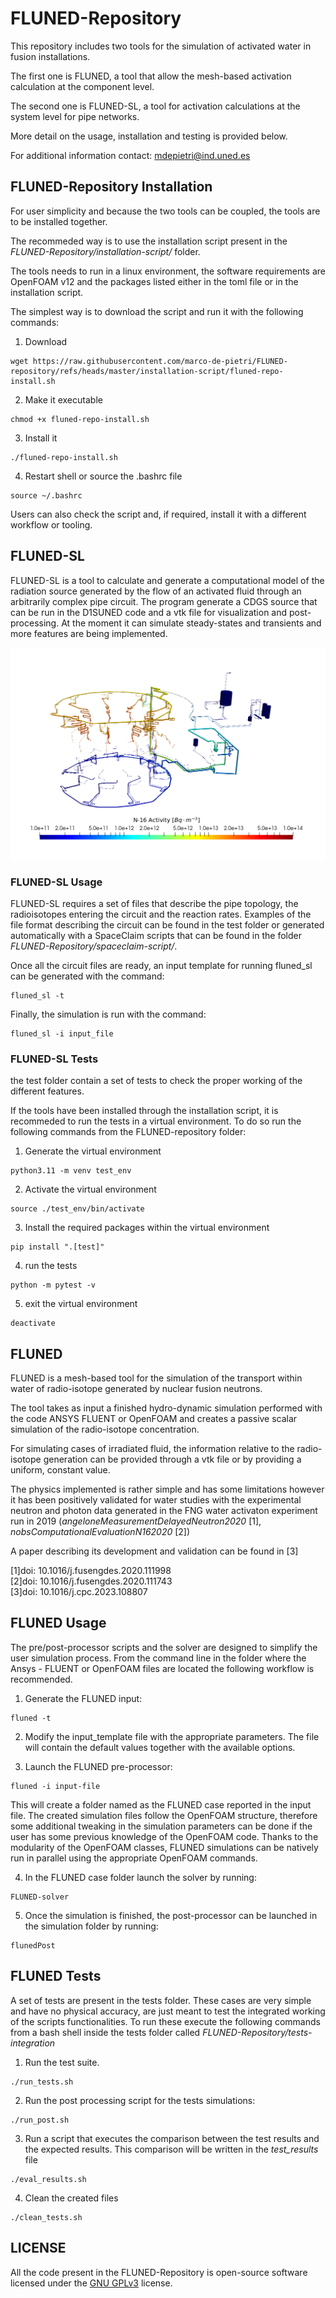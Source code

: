 # FLUNED-Repository

This repository includes two tools for the simulation of activated water in fusion installations.

The first one is FLUNED, a tool that allow the mesh-based activation calculation at the component level.

The second one is FLUNED-SL, a tool for activation calculations at the system level for pipe networks.

More detail on the usage, installation and testing is provided below.

For additional information contact: mdepietri@ind.uned.es

## FLUNED-Repository Installation

For user simplicity and because the two tools can be coupled, the tools are to be installed together.

The recommeded way is to use the installation script present in the _FLUNED-Repository/installation-script/_ folder.

The tools needs to run in a linux environment, the software requirements are OpenFOAM v12 and the packages listed either in the toml file or in the installation script.

The simplest way is to download the script and run it with the following commands:

1. Download
```
wget https://raw.githubusercontent.com/marco-de-pietri/FLUNED-repository/refs/heads/master/installation-script/fluned-repo-install.sh
```

2. Make it executable
```
chmod +x fluned-repo-install.sh
```

3. Install it
```
./fluned-repo-install.sh
```

4. Restart shell or source the .bashrc file
```
source ~/.bashrc
```


Users can also check the script and, if required, install it with a different workflow or tooling.

## FLUNED-SL

FLUNED-SL is a tool to calculate and generate a computational model of the
radiation source generated by the flow of an activated fluid through an
arbitrarily complex pipe circuit. The program generate a CDGS source that can be run in the
D1SUNED code and a vtk file for visualization and post-processing. At the moment
it can simulate steady-states and transients and more features are being implemented.

![mcflow output example](/doc/example.png)

### FLUNED-SL Usage

FLUNED-SL requires a set of files that describe the pipe topology, the radioisotopes entering the circuit and the reaction rates. Examples of the file format describing the circuit can be found in the test folder or generated automatically with a SpaceClaim scripts that can be found in the folder _FLUNED-Repository/spaceclaim-script/_.

Once all the circuit files are ready, an input template for running fluned_sl can be generated with the command:

```
fluned_sl -t
```

Finally, the simulation is run with the command:

```
fluned_sl -i input_file
```
### FLUNED-SL Tests

the test folder contain a set of tests to check the proper working of the different features.

If the tools have been installed through the installation script, it is recommeded to run the tests in a virtual environment. To do so run the following commands from the FLUNED-repository folder:

1. Generate the virtual environment
```
python3.11 -m venv test_env
```

2. Activate the virtual environment
```
source ./test_env/bin/activate
```

3. Install the required packages within the virtual environment
```
pip install ".[test]"
```

4. run the tests
```
python -m pytest -v
```

5. exit the virtual environment
```
deactivate
```

## FLUNED

FLUNED is a mesh-based tool for the simulation of the transport within water of radio-isotope generated by nuclear fusion neutrons.

The tool takes as input a finished hydro-dynamic simulation performed with the code ANSYS FLUENT or OpenFOAM and creates a passive scalar simulation of the radio-isotope concentration.

For simulating cases of irradiated fluid, the information relative to the radio-isotope generation can be provided through a vtk file or by providing a uniform, constant value.

The physics implemented is rather simple and has some limitations however it has been positively validated for water studies with the experimental neutron and photon data generated in the FNG water activaton experiment run in 2019 (_angeloneMeasurementDelayedNeutron2020_ [1], _nobsComputationalEvaluationN162020_ [2])

A paper describing its development and validation can be found in [3]

[1]doi: 10.1016/j.fusengdes.2020.111998\
[2]doi: 10.1016/j.fusengdes.2020.111743\
[3]doi: 10.1016/j.cpc.2023.108807

## FLUNED Usage

The pre/post-processor scripts and the solver are designed to simplify the user simulation process. From the command line in the folder where the Ansys - FLUENT or OpenFOAM files are located the following workflow is recommended.

 1.	Generate the FLUNED input:

 ```
 fluned -t
 ```

 2.	Modify the input_template file with the appropriate parameters. The file will contain the default values together with the available options.

 3.	Launch the FLUNED pre-processor:

 ```
 fluned -i input-file
 ```

This will create a folder named as the FLUNED case reported in the input file. The created simulation files follow the OpenFOAM structure, therefore some additional tweaking in the simulation parameters can be done if the user has some previous knowledge of the OpenFOAM code. Thanks to the modularity of the OpenFOAM classes, FLUNED simulations can be natively run in parallel using the appropriate OpenFOAM commands.

4.	In the FLUNED case folder launch the solver by running:

```
FLUNED-solver
```

5.	Once the simulation is finished, the post-processor can be launched in the simulation folder by running:

```
flunedPost
```

## FLUNED Tests

A set of tests are present in the tests folder. These cases are very simple and have no physical accuracy, are just meant to test the integrated working of the scripts functionalities.
To run these execute the following commands from a bash shell inside the tests folder called _FLUNED-Repository/tests-integration_

1. Run the test suite.

```
./run_tests.sh
```

2. Run the post processing script for the tests simulations:

```
./run_post.sh
```

3. Run a script that executes the comparison between the test results and the expected results. This comparison will be written in the _test_results_ file
```
./eval_results.sh
```

4. Clean the created files
```
./clean_tests.sh
```

## LICENSE
All the code present in the FLUNED-Repository is open-source software licensed under the [GNU GPLv3](./LICENSE) license.
